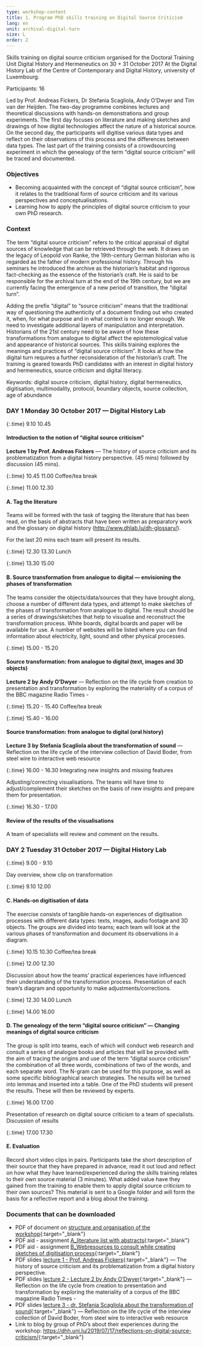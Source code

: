 ```yaml
---
type: workshop-content
title: 1. Program PhD skills training on Digital Source Criticism
lang: en
unit: archival-digital-turn
size: L
order: 2
---
```


Skills training on digital source criticism organised for the Doctoral Training Unit Digital History and Hermeneutics on 30 + 31 October 2017
At the Digital History Lab of the Centre of Contemporary and Digital History, university of Luxembourg.

Participants: 16

Led by Prof. Andreas Fickers, Dr Stefania Scagliola, Andy O’Dwyer and Tim van der Heijden. The two-day programme combines lectures and theoretical discussions with hands-on demonstrations and group experiments. The first day focuses on literature and making sketches and drawings of how digital technologies affect the nature of a historical source. On the second day, the participants will digitise various data types and reflect on their observations of this process and the differences between data types. The last part of the training consists of a crowdsourcing experiment in which the genealogy of the term “digital source criticism” will be traced and documented.

<!-- more -->

### Objectives
<!-- section-contents -->

* Becoming acquainted with the concept of “digital source criticism”, how it relates to the traditional form of source criticism and its various perspectives and conceptualisations.
* Learning how to apply the principles of digital source criticism to your own PhD research.

<!-- section -->

### Context
<!-- section-contents -->

The term “digital source criticism” refers to the critical appraisal of digital sources of knowledge that can be retrieved through the web. It draws on the legacy of Leopold von Ranke, the 19th-century German historian who is regarded as the father of modern professional history. Through his seminars he introduced the archive as the historian’s habitat and rigorous fact-checking as the essence of the historian’s craft. He is said to be responsible for the archival turn at the end of the 19th century, but we are currently facing the emergence of a new period of transition, the “digital turn”.

Adding the prefix “digital” to “source criticism” means that the traditional way of questioning the authenticity of a document  finding out who created it, when, for what purpose and in what context  is no longer enough. We need to investigate additional layers of manipulation and interpretation. Historians of the 21st century need to be aware of how these transformations from analogue to digital affect the epistemological value and appearance of historical sources. This skills training explores the meanings and practices of “digital source criticism”. It looks at how the digital turn requires a further reconsideration of the historian’s craft. The training is geared towards PhD candidates with an interest in digital history and hermeneutics, source criticism and digital literacy.

Keywords: digital source criticism, digital history, digital hermeneutics, digitisation, multimodality, protocol, boundary objects, source collection, age of abundance

<!-- section -->

### DAY 1 Monday 30 October 2017 &mdash; Digital History Lab
<!-- section-contents -->

{:.time}
9.10  10.45

#### Introduction to the notion of “digital source criticism”

**Lecture 1 by Prof. Andreas Fickers** &mdash; The history of source criticism and its problematization from a digital history perspective. (45 mins) followed by discussion (45 mins).

{:.time}
10.45  11.00 Coffee/tea break

{:.time}
11.00  12.30

#### A. Tag the literature

Teams will be formed with the task of tagging the literature that has been read, on the basis of abstracts that have been written as preparatory work and the glossary on digital history (<http://www.dhlab.lu/dh-glossary/>).

For the last 20 mins each team will present its results.

{:.time}
12.30  13.30 Lunch

{:.time}
13.30  15.00

#### B. Source transformation from analogue to digital &mdash; envisioning the phases of transformation

The teams consider the objects/data/sources that they have brought along, choose a number of different data types, and attempt to make sketches of the phases of transformation from analogue to digital. The result should be a series of drawings/sketches that help to visualise and reconstruct the transformation process. White boards, digital boards and paper will be available for use. A number of websites will be listed where you can find information about electricity, light, sound and other physical processes.

{:.time}
15.00 - 15.20

#### Source transformation: from analogue to digital (text, images and 3D objects)

**Lecture 2 by Andy O’Dwyer** &mdash;  Reflection on the life cycle from creation to presentation and transformation by exploring the materiality of a corpus of the BBC magazine Radio Times -

{:.time}
15.20 - 15.40 Coffee/tea break

{:.time}
15.40 - 16.00

#### Source transformation: from analogue to digital (oral history)

**Lecture 3 by Stefania Scagliola about the transformation of sound** &mdash; Reflection on the life cycle of the interview collection of David Boder, from steel wire to interactive web resource

{:.time}
16.00 - 16.30 Integrating new insights and missing features

Adjusting/correcting visualisations. The teams will have time to adjust/complement their sketches on the basis of new insights and prepare them for presentation.

{:.time}
16.30 - 17.00

#### Review of the results of the visualisations

A team of specialists will review and comment on the results.

<!-- section -->

### DAY 2 Tuesday 31 October 2017 &mdash; Digital History Lab
<!-- section-contents -->

{:.time}
9.00 - 9.10

Day overview, show clip on transformation

{:.time}
9.10  12.00

#### C. Hands-on digitisation of data

The exercise consists of tangible hands-on experiences of digitisation processes with different data types: texts, images, audio footage and 3D objects. The groups are divided into teams; each team will look at the various phases of transformation and document its observations in a diagram.

{:.time}
10.15  10.30 Coffee/tea break

{:.time}
12.00  12.30

Discussion about how the teams’ practical experiences have influenced their understanding of the transformation process. Presentation of each team’s diagram and opportunity to make adjustments/corrections.

{:.time}
12.30  14.00 Lunch

{:.time}
14.00  16.00

#### D. The genealogy of the term “digital source criticism” &mdash;  Changing meanings of digital source criticism

The group is split into teams, each of which will conduct web research and consult a series of analogue books and articles that will be provided with the aim of tracing the origins and use of the term “digital source criticism”  the combination of all three words, combinations of two of the words, and each separate word. The N-gram can be used for this purpose, as well as some specific bibliographical search strategies. The results will be turned into lemmas and inserted into a table. One of the PhD students will present the results. These will then be reviewed by experts.

{:.time}
16.00  17.00

Presentation of research on digital source criticism to a team of specialists. Discussion of results

{:.time}
17.00  17.30

#### E. Evaluation

Record short video clips in pairs. Participants take the short description of their source that they have prepared in advance, read it out loud and reflect on how what they have learned/experienced during the skills training relates to their own source material (3 minutes). What added value have they gained from the training to enable them to apply digital source criticism to their own sources? This material is sent to a Google folder and will form the basis for a reflective report and a blog about the training.

<!-- section -->

### Documents that can be downloaded
<!-- section-contents -->

* PDF of document on [structure and organisation of the workshop](/assets/pdf/archival-digital-turn/structure-and-organisation.pdf){:target="_blank"}
* PDF aid - assignment [A_literature list with abstracts](/assets/pdf/archival-digital-turn/aid-assignment-a-literature-list-with-abstracts.pdf){:target="_blank"}
* PDF aid - assignment [B_Webresources to consult while creating sketches of digitisation process](/assets/pdf/archival-digital-turn/aid-assignment-b-webresources-to-consult-while-creating-sketches.pdf){:target="_blank"}
* PDF slides [lecture 1 - Prof. Andreas Fickers](/assets/pdf/archival-digital-turn/lecture-1-fickers-theory-digital-hermeneutics-skill-training-digital-source-criticism.pdf){:target="_blank"} &mdash; The history of source criticism and its problematization from a digital history perspective.
* PDF slides [lecture 2 - Lecture 2 by Andy O’Dwyer](/assets/pdf/archival-digital-turn/lecture-2-odwyer-radio-times-skill-training-digital-source-criticism.pdf){:target="_blank"} &mdash; Reflection on the life cycle from creation to presentation and transformation by exploring the materiality of a corpus of the BBC magazine Radio Times -
* PDF slides [lecture 3 - dr. Stefania Scagliola about the transformation of sound](/assets/pdf/archival-digital-turn/lecture-3-scagliola-audio-skill-training-digital-source-criticism.pdf){:target="_blank"} &mdash; Reflection on the life cycle of the interview collection of David Boder, from steel wire to interactive web resource
* Link to blog by group of PhD’s about their experiences during the workshop: <https://dhh.uni.lu/2019/07/17/reflections-on-digital-source-criticism/>{:target="_blank"}
